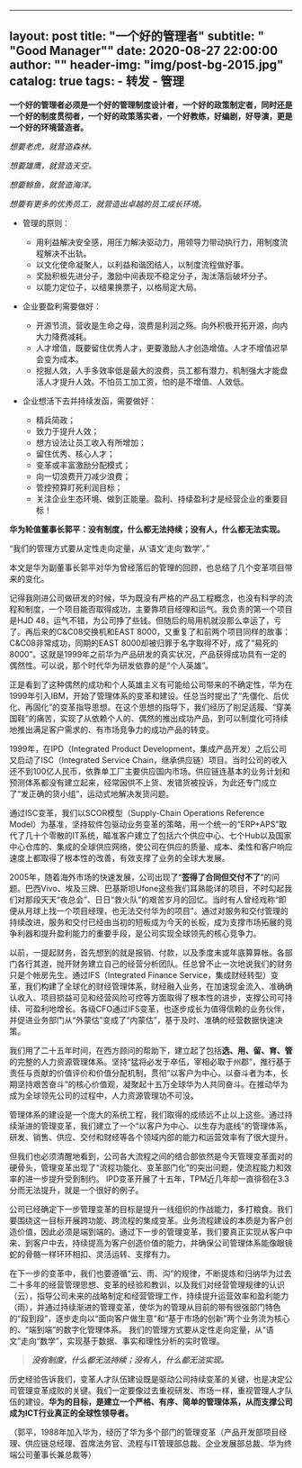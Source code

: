 
---
layout:     post
title:      "一个好的管理者"
subtitle:   " \"Good Manager\""
date:       2020-08-27 22:00:00
author:     ""
header-img: "img/post-bg-2015.jpg"
catalog: true
tags:
    - 转发
    - 管理
---


**一个好的管理者必须是一个好的管理制度设计者，一个好的政策制定者，同时还是一个好的制度贯彻者，一个好的政策落实者，一个好教练，好编剧，好导演，更是一个好的环境营造者。**


*想要老虎，就营造森林。*

*想要雄鹰，就营造天空。*

*想要鲸鱼，就营造海洋。*

*想要有更多的优秀员工，就营造出卓越的员工成长环境。*

- 管理的原则：
  - 用利益解决安全感，用压力解决驱动力，用领导力带动执行力，用制度流程解决不出轨。
  - 以文化使命凝聚人，以利益和谐团结人，以制度流程做好事。
  - 奖励积极先进分子，激励中间表现不稳定分子，淘汰落后破坏分子。
  - 以能力定位子，以结果换票子，以格局定大局。

- 企业要盈利需要做好：
  - 开源节流，营收是生命之母，浪费是利润之殇。向外积极开拓开源，向内大力降费减耗。
  - 人才增值，既要留住优秀人才，更要激励人才创造增值。人才不增值迟早会变为成本。
  - 挖掘人效，人手多效率低是最大的浪费，员工都有潜力，机制强大才能盘活人才提升人效。不怕员工加工资，怕的是不增值、人效低。

- 企业想活下去并持续发函，需要做好：
  - 精兵简政；
  - 致力于提升人效；
  - 想方设法让员工收入有所增加；
  - 留住优秀、核心人才；
  - 变革或丰富激励分配模式；
  - 向一切浪费开刀减少浪费；
  - 管控预算盯死利润目标；
  - 关注企业生态环境、做到正能量。盈利、持续盈利才是经营企业的重要目标！

**华为轮值董事长郭平：没有制度，什么都无法持续；没有人，什么都无法实现。**

“我们的管理方式要从定性走向定量，从‘语文’走向‘数学’。”

本文是华为副董事长郭平对华为曾经落后的管理的回顾，也总结了几个变革项目带来的变化。

记得我刚进公司做研发的时候，华为既没有严格的产品工程概念，也没有科学的流程和制度，一个项目能否取得成功，主要靠项目经理和运气。我负责的第一个项目是HJD 48，运气不错，为公司挣了些钱。但随后的局用机就没那么幸运了，亏了。再后来的C&C08交换机和EAST 8000，又重复了和前两个项目同样的故事：C&C08非常成功，同期的EAST 8000却被归罪于名字取得不好，成了“易死的8000”。这就是1999年之前华为产品研发的真实状况，产品获得成功具有一定的偶然性。可以说，那个时代华为研发依靠的是“个人英雄”。

正是看到了这种偶然的成功和个人英雄主义有可能给公司带来的不确定性，华为在1999年引入IBM，开始了管理体系的变革和建设。任总当时提出了“先僵化、后优化、再固化”的变革指导思想。在这个思想的指导下，我们经历了削足适履、“穿美国鞋”的痛苦，实现了从依赖个人的、偶然的推出成功产品，到可以制度化可持续地推出满足客户需求的、有市场竞争力的成功产品的转变。

1999年，在IPD（Integrated Product Development，集成产品开发）之后公司又启动了ISC（Integrated Service Chain，继承供应链）项目。当时公司的收入还不到100亿人民币，依靠单工厂主要供应国内市场。供应链连基本的业务计划和预测体系都没有建立起来，经常因供不上货、发错货被投诉，为此还专门成立了“发正确的货小组”，运动式地解决发货问题。

通过ISC变革，我们以SCOR模型（Supply-Chain Operations Reference Model）为基准，坚持软件包驱动业务变革的策略，用一个统一的“ERP+APS”取代了几十个零散的IT系统，瞄准客户建立了包括六个供应中心、七个Hub以及国家中心仓库的、集成的全球供应网络，使公司在供应的质量、成本、柔性和客户响应速度上都取得了根本性的改善，有效支撑了业务的全球大发展。

2005年，随着海外市场的快速发展，公司出现了“**签得了合同但交付不了**”的问题。巴西Vivo、埃及三牌、巴基斯坦Ufone这些我们耳熟能详的项目，不时勾起我们对那段天天“夜总会”、日日“救火队”的艰苦岁月的回忆。当时有人曾经戏称“即便从月球上找一个项目经理，也无法交付华为的项目”。通过对服务和交付管理的持续改进，服务和交付已经由当初的短板成为今天的长板，成为支撑市场拓展的竞争利器和提升盈利能力的重要手段，是公司实现全球领先的核心竞争力。

以前，一提起财务，首先想到的就是报销、付款，以及季度末或年底算算帐。各部门各行其道，抛开财务建立自己的经营分析团队。任总曾不止一次地说我们的财务只是个帐房先生。通过IFS（Integrated Finance Service，集成财经转型）变革，我们构建了全球化的财经管理体系，财经融入业务，在加速现金流入、准确确认收入、项目损益可见和经营风险可控等方面取得了根本性的进步，支撑公司可持续、可盈利地增长。各级CFO通过IFS变革，也逐步成长为值得信赖的业务伙伴，并促进业务部门从“外蒙估”变成了“内蒙估”，基于及时、准确的经营数据快速决策。

我们用了二十五年时间，在西方顾问的帮助下，建立起了包括**选、用、留、育、管**的完整的人力资源管理体系。坚持“猛将必发于卒伍，宰相必取于州郡”，推行基于责任与贡献的价值评价和价值分配机制，贯彻“以客户为中心，以奋斗者为本，长期坚持艰苦奋斗”的核心价值观，凝聚起十五万全球华为人共同奋斗。在推动华为成为全球领先公司的过程中，人力资源管理功不可没。

管理体系的建设是一个庞大的系统工程，我们取得的成绩远不止以上这些。通过持续渐进的管理变革，我们建立了一个“以客户为中心、以生存为底线”的管理体系，研发、销售、供应、交付和财经等各个领域内部的能力和运营效率有了很大提升。

但我们也必须清醒地看到，公司各大流程之间的结合部依然是今天管理变革面对的硬骨头，管理变革出现了“流程功能化、变革部门化”的突出问题，使流程能力和效率的进一步提升受到制约。
IPD变革开展了十五年，TPM近几年却一直徘徊在3.3分而无法提升，就是一个很好的例子。

公司已经确定下一步管理变革的目标是提升一线组织的作战能力，多打粮食。我们要围绕这一目标开展跨功能、跨流程的集成变革。业务流程建设的本质是为客户创造价值，因此必须是端到端的。通过下一步的管理变革，我们要真正实现从客户中来、到客户中去，持续提高为客户创造价值的能力，并确保公司管理体系能像眼镜蛇的骨骼一样环环相扣、灵活运转、支撑有力。

在下一步的变革中，我们也要遵循“云、雨、沟”的规律，不断提炼和归纳华为过去二十多年的经营管理思想、变革的经验和教训，以及我们对经营管理规律的认识（云），指导公司未来的战略制定和经营管理工作，持续提升运营效率和盈利能力（雨），并通过持续渐进的管理变革，使华为的管理从目前的带有很强部门特色的“段到段”，逐步走向以“面向客户做生意”和“基于市场的创新”两个业务流为核心的、“端到端”的数字化管理体系。 我们的管理方式要从定性走向定量，从“语文”走向“数学”，实现基于数据、事实和理性分析的实时管理。

> ***没有制度，什么都无法持续；没有人，什么都无法实现。***

历史经验告诉我们，变革人才队伍建设既是驱动公司持续变革的关键，也是决定公司管理变革成败的关键。我们一定要像过去重视研发、市场一样，重视管理人才队伍的建设。**华为的目标，是建立一个严格、有序、简单的管理体系，从而支撑公司成为ICT行业真正的全球性领导者。**

（郭平，1988年加入华为，经历了华为多个部门的管理变革（产品开发部项目经理、供应链总经理、首席法务官、流程与IT管理部总裁、企业发展部总裁、华为终端公司董事长兼总裁等）